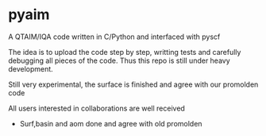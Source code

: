 # pyaim
A QTAIM/IQA code written in C/Python and interfaced with pyscf

The idea is to upload the code step by step, writting tests and carefully debugging all pieces of the code. Thus this repo is still under heavy development. 

Still very experimental, the surface is finished and agree with our promolden code

All users interested in collaborations are well received

* Surf,basin and aom done and agree with old promolden
